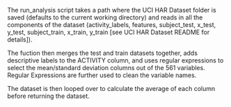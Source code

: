 The run_analysis script takes a path where the UCI HAR Dataset folder is saved (defaults to the current working directory) and reads in all the components of the dataset (activity_labels, features, subject_test, x_test, y_test, subject_train, x_train, y_train [see UCI HAR Dataset README for details]).

The fuction then merges the test and train datasets together, adds descriptive labels to the ACTIVITY column, and uses regular expressions to select the mean/standard deviation columns out of the 561 variables. Regular Expressions are further used to clean the variable names.

The dataset is then looped over to calculate the average of each column before returning the dataset.